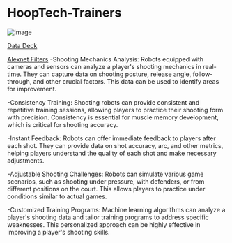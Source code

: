 # HoopTech-Trainers

![image](https://github.com/AlexLop22/HoopTech-Trainers/assets/142961389/72e8996a-bf99-42ba-a7a6-b4d36a10b62b)



[Data Deck](https://docs.google.com/presentation/d/1toaoFZZWnuMCEK4gOW9AItLKebHW2CtRxbk8kNKW1Ps/edit#slide=id.p)

[Alexnet Filters](https://colab.research.google.com/drive/1lrd1NBag0md6_vAqH7CfYM01Rdnlumkq)
-Shooting Mechanics Analysis: Robots equipped with cameras and sensors can analyze a player's shooting mechanics in real-time. They can capture data on shooting posture, release angle, follow-through, and other crucial factors. This data can be used to identify areas for improvement.

-Consistency Training: Shooting robots can provide consistent and repetitive training sessions, allowing players to practice their shooting form with precision. Consistency is essential for muscle memory development, which is critical for shooting accuracy.

-Instant Feedback: Robots can offer immediate feedback to players after each shot. They can provide data on shot accuracy, arc, and other metrics, helping players understand the quality of each shot and make necessary adjustments.

-Adjustable Shooting Challenges: Robots can simulate various game scenarios, such as shooting under pressure, with defenders, or from different positions on the court. This allows players to practice under conditions similar to actual games.

-Customized Training Programs: Machine learning algorithms can analyze a player's shooting data and tailor training programs to address specific weaknesses. This personalized approach can be highly effective in improving a player's shooting skills.

